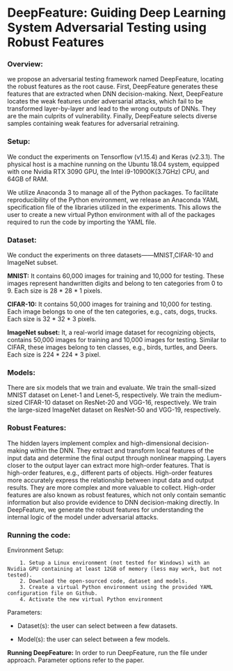 # DeepFeature: Guiding Deep Learning System Adversarial Testing using Robust Features

### Overview:

we propose an adversarial testing framework named DeepFeature, locating the robust features as the root cause. 
First, DeepFeature generates these features that are extracted when DNN decision-making. 
Next, DeepFeature locates the weak features under adversarial attacks, which fail to be transformed layer-by-layer and lead to the wrong outputs of DNNs. They are the main culprits of vulnerability. 
Finally, DeepFeature selects diverse samples containing weak features for adversarial retraining. 


### Setup:

We conduct the experiments on Tensorflow (v1.15.4) and Keras (v2.3.1). 
The physical host is a machine running on the Ubuntu 18.04 system, equipped with one Nvidia RTX 3090 GPU, the Intel i9-10900K(3.7GHz) CPU, and 64GB of RAM.

We utilize Anaconda 3 to manage all of the Python packages. To facilitate reproducibility 
of the Python environment, we release an Anaconda YAML specification file of the libraries 
utilized in the experiments. This allows the user to create a new virtual Python environment 
with all of the packages required to run the code by importing the YAML file. 

### Dataset:
We conduct the experiments on three datasets——MNIST,CIFAR-10 and ImageNet subset.

**MNIST:** It contains 60,000 images for training and 10,000 for testing. 
These images represent handwritten digits and belong to ten categories from 0 to 9. 
Each size is 28 * 28 * 1 pixels.

**CIFAR-10:** It contains 50,000 images for training and 10,000 for testing. 
Each image belongs to one of the ten categories, e.g., cats, dogs, trucks. 
Each size is 32 * 32 * 3 pixels. 

**ImageNet subset:** It, a real-world image dataset for recognizing objects, contains 50,000 images for training and 10,000 images for testing. 
Similar to CIFAR, these images belong to ten classes, e.g., birds, turtles, and Deers. 
Each size is 224 * 224 * 3 pixel.

### Models:
There are six models that we train and evaluate. 
We train the small-sized MNIST dataset on Lenet-1 and Lenet-5, respectively. 
We train the medium-sized CIFAR-10 dataset on ResNet-20 and VGG-16, respectively. 
We train the large-sized ImageNet dataset on ResNet-50 and VGG-19, respectively. 

### Robust Features:
The hidden layers implement complex and high-dimensional decision-making within the DNN. 
They extract and transform local features of the input data and determine the final output through nonlinear mapping. 
Layers closer to the output layer can extract more high-order features. 
That is high-order features, e.g., different parts of objects. 
High-order features more accurately express the relationship between input data and output results. 
They are more complex and more valuable to collect. 
High-order features are also known as robust features, which not only contain semantic information but also provide evidence to DNN decision-making directly.
In DeepFeature, we generate the robust features for understanding the internal logic of the model under adversarial attacks.

### Running the code:

Environment Setup: 
````
    1. Setup a Linux environment (not tested for Windows) with an Nvidia GPU containing at least 12GB of memory (less may work, but not tested).
    2. Download the open-sourced code, dataset and models.
    3. Create a virtual Python environment using the provided YAML configuration file on Github.
    4. Activate the new virtual Python environment
````
Parameters:

* Dataset(s): the user can select between a few datasets. 

* Model(s): the user can select between a few models. 

**Running DeepFeature:**
In order to run DeepFeature, run the file under approach. Parameter options refer to the paper.
